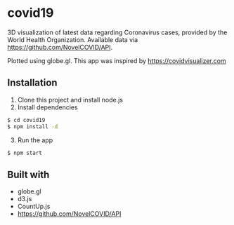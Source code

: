 # covid19

3D visualization of latest data regarding Coronavirus cases, provided by the World Health Organization. Available data via https://github.com/NovelCOVID/API.

Plotted using globe.gl. This app was inspired by https://covidvisualizer.com

## Installation

1. Clone this project and install node.js
2. Install dependencies

```sh
$ cd covid19
$ npm install -d
```

3. Run the app

```sh
$ npm start
```

## Built with

- globe.gl
- d3.js
- CountUp.js
- https://github.com/NovelCOVID/API
